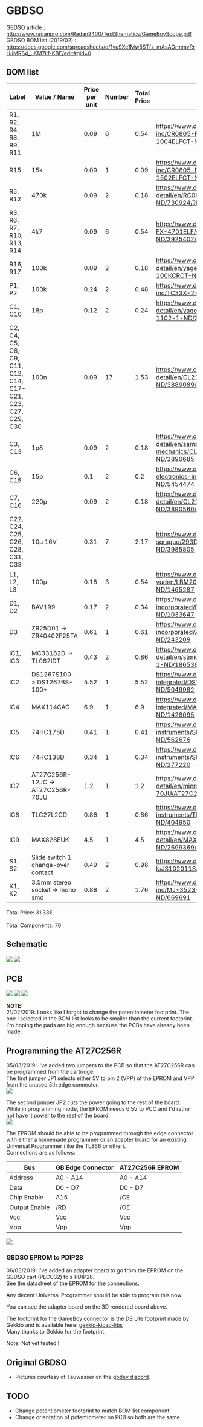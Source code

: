 # GBDSO

GBDSO article : http://www.radanpro.com/Radan2400/TestShematics/GameBoyScope.pdf  
GBDSO BOM list (2019/02) : https://docs.google.com/spreadsheets/d/1vu9Xc1Mw5STfz_mAsAOrmmyRrHJMRS4_JKM7iif-KBE/edit#gid=0

## BOM list

|                       Label                        |               Value / Name               | Price per unit | Number | Total Price |                                                     Link                                                     |
|----------------------------------------------------|------------------------------------------|----------------|--------|-------------|--------------------------------------------------------------------------------------------------------------|
| R1, R2, R4, R8, R9, R11                                 | 1M                                       |           0.09 |      6 |        0.54 | https://www.digikey.be/product-detail/en/bourns-inc/CR0805-FX-1004ELF/CR0805-FX-1004ELFCT-ND/3740924         |
| R15                                                | 15k                                      |           0.09 |      1 |        0.09 | https://www.digikey.be/product-detail/en/bourns-inc/CR0805-FX-1502ELF/CR0805-FX-1502ELFCT-ND/3740926         |
| R5, R12                                             | 470k                                     |           0.09 |      2 |        0.18 | https://www.digikey.be/product-detail/en/RC0805FR-07470KL/311-470KCRCT-ND/730924/?itemSeq=284203171          |
| R3, R6, R7, R10, R13, R14                               | 4k7                                      |           0.09 |      6 |        0.54 | https://www.digikey.be/product-detail/en/CR0805-FX-4701ELF/CR0805-FX-4701ELFCT-ND/3925402/?itemSeq=284203192 |
| R16, R17                                            | 100k                                     |           0.09 |      2 |        0.18 | https://www.digikey.be/product-detail/en/yageo/RC0805FR-07100KL/311-100KCRCT-ND/730491                       |
| P1, P2                                              | 100k                                     |           0.24 |      2 |        0.48 | https://www.digikey.be/product-detail/en/bourns-inc/TC33X-2-104E/TC33X-104ECT-ND/612912                      |
| C1, C10                                             | 18p                                      |           0.12 |      2 |        0.24 | https://www.digikey.be/product-detail/en/yageo/CC0805JRNPO9BN180/311-1102-1-ND/303012                        |
| C2, C4, C5, C8, C9, C11, C12, C14, C17-C21, C23, C27, C29, C30 | 100n                                     |           0.09 |     17 |        1.53 | https://www.digikey.be/product-detail/en/CL21B104KBCNNNC/1276-1003-1-ND/3889089/?itemSeq=284204783           |
| C3, C13                                             | 1p8                                      |           0.09 |      2 |        0.18 | https://www.digikey.be/product-detail/en/samsung-electro-mechanics/CL21C1R8CBANNNC/1276-2599-1-ND/3890685    |
| C6, C15                                             | 15p                                      |            0.1 |      2 |         0.2 | https://www.digikey.be/product-detail/en/wurth-electronics-inc/885012007052/732-7847-1-ND/5454474            |
| C7, C16                                             | 220p                                     |           0.09 |      2 |        0.18 | https://www.digikey.be/product-detail/en/CL21B221KBANNNC/1276-2474-1-ND/3890560/?itemSeq=284205074           |
| C22, C24, C25, C26, C28, C31, C33                        | 10µ 16V                                  |           0.31 |      7 |        2.17 | https://www.digikey.be/product-detail/en/vishay-sprague/293D106X0016A2TE3/718-1956-1-ND/3985805              |
| L1, L2, L3                                           | 100µ                                     |           0.18 |      3 |        0.54 | https://www.digikey.be/product-detail/en/taiyo-yuden/LBM2016T101J/587-1817-1-ND/1465287                      |
| D1, D2                                              | BAV199                                   |           0.17 |      2 |        0.34 | https://www.digikey.be/product-detail/en/diodes-incorporated/BAV199-7-F/BAV199-FDICT-ND/1033647              |
| D3                                                 | ZR25D01 -> ZR40402F25TA                  |           0.61 |      1 |        0.61 | https://www.digikey.be/product-detail/en/diodes-incorporated/ZR40402F25TA/ZR40402F25TACT-ND/243209           |
| IC1, IC3                                            | MC33182D -> TL062IDT                     |           0.43 |      2 |        0.86 | https://www.digikey.be/product-detail/en/stmicroelectronics/TL062IDT/497-6763-1-ND/1865381                   |
| IC2                                                | DS1267S100 -> DS1267BS-100+              |           5.52 |      1 |        5.52 | https://www.digikey.be/product-detail/en/maxim-integrated/DS1267BS-100/DS1267BS-100-ND/5049982               |
| IC4                                                | MAX114CAG                                |            6.9 |      1 |         6.9 | https://www.digikey.be/product-detail/en/maxim-integrated/MAX114CAG/MAX114CAG-ND/1428095                     |
| IC5                                                | 74HC175D                                 |           0.41 |      1 |        0.41 | https://www.digikey.be/product-detail/en/texas-instruments/SN74HC175DR/296-14840-1-ND/562676                 |
| IC6                                                | 74HC138D                                 |           0.34 |      1 |        0.34 | https://www.digikey.be/product-detail/en/texas-instruments/SN74HC138D/296-1193-5-ND/277220                   |
| IC7                                                | AT27C256R-12JC -> AT27C256R-70JU         |            1.2 |      1 |         1.2 | https://www.digikey.be/product-detail/en/microchip-technology/AT27C256R-70JU/AT27C256R-70JU-ND/1008583       |
| IC8                                                | TLC27L2CD                                |           0.86 |      1 |        0.86 | https://www.digikey.be/product-detail/en/texas-instruments/TLC27L2CDR/296-1316-1-ND/404950                   |
| IC9                                                | MAX828EUK                                |            4.5 |      1 |         4.5 | https://www.digikey.be/product-detail/en/MAX828EUK%2bT/MAX828EUK%2bTCT-ND/2699369/?itemSeq=284207452         |
| S1, S2                                              | Slide switch 1 change-over contact |           0.49 |      2 |        0.98 | https://www.digikey.be/product-detail/en/c-k/JS102011SAQN/401-1999-1-ND/1640114                              |
| K1, K2                                              | 3.5mm stereo socket -> mono smd          |           0.88 |      2 |        1.76 | https://www.digikey.be/product-detail/en/cui-inc/MJ-3523-SMT-TR/CP-3523MJCT-ND/669691                        |


Total Price: 31.33€<br>			
Total Components: 70

## Schematic

<img src="./schematic-1.png">
<img src="./schematic-2.png">

## PCB

<img src="./pcb.png"> 
<img src="./pcb-front.png">  
<img src="./pcb-back.png">

<b>NOTE:</b>  
21/02/2019: Looks like I forgot to change the potentiometer footprint. The one I selected in the BOM list looks to be smaller than the current footprint. I'm hoping the pads are big enough because the PCBs have already been made.

## Programming the AT27C256R

05/03/2019: I've added two jumpers to the PCB so that the AT27C256R can be programmed from the cartridge.  
The first jumper JP1 selects either 5V to pin 2 (VPP) of the EPROM and VPP from the unused 5th edge connector.  
<img src="./programming-JP1.png">

The second jumper JP2 cuts the power going to the rest of the board.  
While in programming mode, the EPROM needs 6.5V to VCC and I'd rather not have it power to the rest of the board.  
<img src="./programming-JP2.png">


The EPROM should be able to be programmed through the edge connector with either a homemade programmer or an adapter board for an existing Universal Programmer (like the TL866 or other).  
Connections are as follows:  

|       Bus       |   GB Edge Connector   |   AT27C256R EPROM   | 
|-----------------|-----------------------|---------------------| 
|     Address     |        A0 - A14       |       A0 - A14      | 
|      Data       |        D0 - D7        |       D0 - D7       | 
|   Chip Enable   |          A15          |         /CE         | 
|  Output Enable  |          /RD          |         /OE         | 
|       Vcc       |          Vcc          |         Vcc         | 
|       Vpp       |          Vpp          |         Vpp         | 

<img src="./schematic-eprom.png">

### GBDSO EPROM to PDIP28

06/03/2019: I've added an adapter board to go from the EPROM on the GBDSO cart (PLCC32) to a PDIP28.  
See the datasheet of the EPROM for the connections.  

Any decent Universal Programmer should be able to program this now.  

You can see the adapter board on the 3D rendered board above.  

The footprint for the GameBoy connector is the DS Lite footprint made by Gekkio and is available here: <a href="https://github.com/Gekkio/gekkio-kicad-libs">gekkio-kicad-libs</a>  
Many thanks to Gekkio for the footprint.

Note: Not yet tested !  

## Original GBDSO

- Pictures courtesy of Tauwasser on the <a href="https://github.com/gbdev/awesome-gbdev">gbdev discord</a>.

## TODO

- Change potentiometer footprint to match BOM list component  
- Change orientation of potentiometer on PCB so both are the same